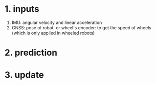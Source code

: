 # 1. inputs
1. IMU: angular velocity and linear acceleration 
2. GNSS: pose of robot. or wheel's encoder: to get the speed of wheels (which is only applied in wheeled robots)
# 2. prediction

# 3. update

